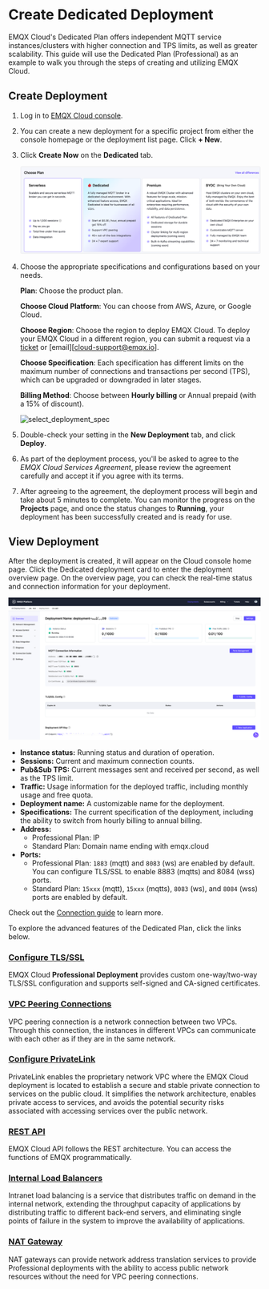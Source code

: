 # Create Dedicated Deployment

EMQX Cloud's Dedicated Plan offers independent MQTT service instances/clusters with higher connection and TPS limits, as well as greater scalability. This guide will use the Dedicated Plan (Professional) as an example to walk you through the steps of creating and utilizing EMQX Cloud.

## Create Deployment

1. Log in to [EMQX Cloud console](https://cloud-intl.emqx.com/console/). 

2. You can create a new deployment for a specific project from either the console homepage or the deployment list page. Click **+ New**.  

3. Click **Create Now** on the **Dedicated** tab.

   ![select_deployment_type](./_assets/create_serverless.png)

4. Choose the appropriate specifications and configurations based on your needs.

   **Plan**: Choose the product plan.

   **Choose Cloud Platform**: You can choose from AWS, Azure, or Google Cloud. 

   **Choose Region**: Choose the region to deploy EMQX Cloud. To deploy your EMQX Cloud in a different region, you can submit a request via a [ticket](../feature/tickets.md) or [email][cloud-support@emqx.io]. 

   **Choose Specification**: Each specification has different limits on the maximum number of connections and transactions per second (TPS), which can be upgraded or downgraded in later stages.

   **Billing Method**: Choose between **Hourly billing** or Annual prepaid (with a 15% of discount).

   ![select_deployment_spec](./_assets/select_deployment_spec.png)

5. Double-check your setting in the **New Deployment** tab, and click **Deploy**. 

6. As part of the deployment process, you'll be asked to agree to the *EMQX Cloud Services Agreement*, please review the agreement carefully and accept it if you agree with its terms. 

7. After agreeing to the agreement, the deployment process will begin and take about 5 minutes to complete. You can monitor the progress on the **Projects** page, and once the status changes to **Running**, your deployment has been successfully created and is ready for use.


## View Deployment

After the deployment is created, it will appear on the Cloud console home page. Click the Dedicated deployment card to enter the deployment overview page. On the overview page, you can check the real-time status and connection information for your deployment.

![dedicated](./_assets/dedicated_overview.png)

- **Instance status:** Running status and duration of operation.
- **Sessions:** Current and maximum connection counts.
- **Pub&Sub TPS:** Current messages sent and received per second, as well as the TPS limit.
- **Traffic:** Usage information for the deployed traffic, including monthly usage and free quota.
- **Deployment name:** A customizable name for the deployment.
- **Specifications:** The current specification of the deployment, including the ability to switch from hourly billing to annual billing.
- **Address:**
  - Professional Plan: IP
  - Standard Plan: Domain name ending with emqx.cloud
- **Ports:**
  - Professional Plan: `1883` (mqtt) and `8083` (ws) are enabled by default. You can configure TLS/SSL to enable 8883 (mqtts) and 8084 (wss) ports.
  - Standard Plan: `15xxx` (mqtt), `15xxx` (mqtts), `8083` (ws), and `8084` (wss) ports are enabled by default.

Check out the [Connection guide](../deployments/port_guide_dedicated.md) to learn more.

To explore the advanced features of the Dedicated Plan, click the links below.

### [Configure TLS/SSL](../deployments/tls_ssl.md)

EMQX Cloud **Professional Deployment** provides custom one-way/two-way TLS/SSL configuration and supports self-signed and CA-signed certificates.


### [VPC Peering Connections](../deployments/vpc_peering.md)

VPC peering connection is a network connection between two VPCs. Through this connection, the instances in different VPCs can communicate with each other as if they are in the same network.


### [Configure PrivateLink](../deployments/privatelink.md)
PrivateLink enables the proprietary network VPC where the EMQX Cloud deployment is located to establish a secure and stable private connection to services on the public cloud. It simplifies the network architecture, enables private access to services, and avoids the potential security risks associated with accessing services over the public network.


### [REST API](../api/api_overview.md)

EMQX Cloud API follows the REST architecture. You can access the functions of EMQX programmatically.

### [Internal Load Balancers](../vas/intranet-lb.md)

Intranet load balancing is a service that distributes traffic on demand in the internal network, extending the throughput capacity of applications by distributing traffic to different back-end servers, and eliminating single points of failure in the system to improve the availability of applications.


### [NAT Gateway](../vas/nat-gateway.md)

NAT gateways can provide network address translation services to provide Professional deployments with the ability to access public network resources without the need for VPC peering connections.

